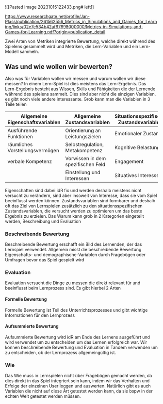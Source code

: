 ![[Pasted image 20231015122433.png# left]]

https://www.researchgate.net/profile/Jan-Plass/publication/261562556_Metrics_in_Simulations_and_Games_for_Learning/links/02e7e534b42af67698000000/Metrics-in-Simulations-and-Games-for-Learning.pdf?origin=publication_detail


Zwei Arten von Metriken integrierte Bewertung, welche direkt während des Spielens gesammelt wird und Metriken, die Lern-Variablen und ein Lern-Modell sammeln. 
## Was und wie wollen wir bewerten?
Also was für Variablen wollen wir messen und warum wollen wir diese messen?
In einem Lern-Spiel ist dies meistens das Lern-Ergebnis. Das Lern-Ergebnis besteht aus Wissen, Skills und Fähigkeiten die der Lernende während des spielens sammelt. Dies sind aber nicht die einzigen Variablen, es gibt noch viele andere interessante. Grob kann man die Variablen in 3 Teile teilen

| Allgemeine Eigenschaftsvariablen | Allgemeine Zustandsvariablen       | Situationsspezifische Zustandsvariablen |
| -------------------------------- | ---------------------------------- | --------------------------------------- |
| Ausführende Funktionen           | Orientierung an Leistungszielen    | Emotionaler Zustand                     |
| räumliches Vorstellungsvermögen  | Selbstregulation, Metakompetenz    | Kognitive Belastung                     |
| verbale Kompetenz                | Vorwissen in dem spezifischen Feld | Engagement                              |
|                                  | Einstellung und Interessen         | Situatives Interesse                    |

Eigenschaften sind dabei idR fix und werden deshalb meistens nicht versucht zu verändern, sind aber insoweit von Interesse, dass sie vom Spiel beeinflusst werden können.
Zustandsvariablen sind formbarer und deshalb oft das Ziel von Lernspielen zusätzlich zu den situationsspezifischen Zustandsvariablen, die versucht werden zu optimieren um das beste Ergebnis zu erzielen.
Das Warum kann grob in 2 Kategorien eingeteilt werden, Beschreibung und Evaluation
### Beschreibende Bewertung
Beschreibende Bewertung erschafft ein Bild des Lernenden, der das Lernspiel verwendet. Allgemein misst die beschreibende Bewertung Eigenschafts- und demographische-Variablen durch Fragebögen oder Umfragen bevor das Spiel gespielt wird
### Evaluation
Evaluation versucht die Dinge zu messen die direkt relevant für und beeinflusst beim Lernprozess sind. Es gibt hierbei 2 Arten
#### Formelle Bewertung
Formelle Bewertung ist Teil des Unterrichtsprozesses und gibt wichtige Informationen für den Lernprozess
#### Aufsummierte Bewertung
Aufsummierte Bewertung wird idR am Ende des Lernens ausgeführt und wird verwendet um zu entscheiden um das Lernen erfolgreich war.
Wir können beschreibende Bewertung und Evaluation in Tandem verwenden um zu entscheiden, ob der Lernprozess allgemeingültig ist.

### Wie
Das Wie muss in Lernspielen nicht über Fragebögen gemacht werden, da dies direkt in das Spiel integriert sein kann, indem wir das Verhalten und Erfolge der einzelnen User loggen und auswerten.
Natürlich gibt es auch Variablen die nicht auf diese Art getestet werden kann, da sie bspw in der echten Welt getestet werden müssen.